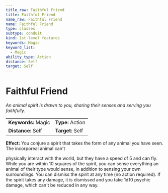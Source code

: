 ```yaml
---
title_raw: Faithful Friend
title: Faithful Friend
name_raw: Faithful Friend
name: Faithful Friend
type: classes
subtype: conduit
kind: 1st-level features
keywords: Magic
keyword_list:
  - Magic
ability_type: Action
distance: Self
target: Self
---
```


# Faithful Friend

*An animal spirit is drawn to you, sharing their senses and serving you faithfully.*

|                     |                  |
| :------------------ | :--------------- |
| **Keywords:** Magic | **Type:** Action |
| **Distance:** Self  | **Target:** Self |

**Effect:** You conjure a spirit that takes the form of any animal you have seen. The incorporeal animal can't

physically interact with the world, but they have a speed of 5 and can fly. While you are within 10 squares of the spirit, you can sense everything an animal of their type would sense, in addition to sensing your own surroundings. You can dismiss the spirit at any time (no action required). If the spirit takes any damage, it is dismissed and you take 1d10 psychic damage, which can't be reduced in any way.

